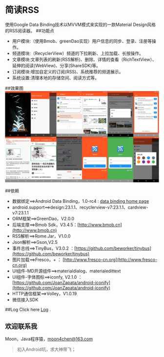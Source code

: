 # 简读RSS
使用Google Data Binding技术以MVVM模式来实现的一款Material Design风格的RSS阅读器。
##功能点
* 用户模块:（使用Bmob、greenDao实现）用户信息的同步、登录、注册等操作。 
* 频道模块:（RecyclerView）频道的下拉刷新、上拉加载、长按操作。 
* 文章模块:文章列表的刷新(RSS解析)、删除、详情的查看（RichTextView）、延伸的阅读(WebView)、分享(ShareSDK)等。 
* 订阅模块:增加自定义的订阅(RSS)、系统推荐的频道展示。 
* 系统设置:清理本地的存储空间、阅读方式等。


##效果图
 ![image](https://github.com/moonChenHaohui/blog/blob/gh-pages/image/Screenshot-1.jpg)

##依赖
* 数据绑定==>Android Data Binding，1.0-rc4 : [data binding home page](http://developer.android.com/tools/data-binding/guide.html)
* android.support==>design:23.1.1、recyclerview-v7:23.1.1、cardview-v7:23.1.1
* ORM框架==>GreenDao，V2.0.0
* 后端支撑==>Bmob Sdk，V3.4.5：[http://www.bmob.cn](http://www.bmob.cn)
* RSS解析==>Rome.Jar，V1.0.0
* Json解析==>Gson,V2.5
* 事件总线==>TinyBus，V3.0.2 ：[https://github.com/beworker/tinybus](https://github.com/beworker/tinybus)
* 图片加载==>Fresco，+ ： [http://www.fresco-cn.org](http://www.fresco-cn.org)
* UI组件-MD开源组件==>materialdialog、materialedittext
* UI组件-字体图标==>iconfy, V2.1.0 ：[https://github.com/JoanZapata/android-iconify](https://github.com/JoanZapata/android-iconify)
* HTTP通信框架==>Volley，V1.0.19 
* 微信接入SDK



##Log
Click here [Log](https://github.com/moonChenHaohui/easy-Read-for-RSS/blob/master/LOG.md "Log") .

## 欢迎联系我
Moon，Java程序猿，moon4chen@163.com
>初入Android坑，求大神带飞；